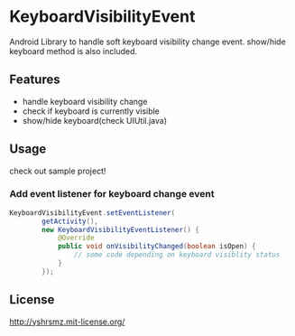 KeyboardVisibilityEvent
===

Android Library to handle soft keyboard visibility change event.
show/hide keyboard method is also included.

## Features
- handle keyboard visibility change
- check if keyboard is currently visible
- show/hide keyboard(check UIUtil.java)

## Usage

check out sample project!


### Add event listener for keyboard change event

```java
KeyboardVisibilityEvent.setEventListener(
        getActivity(),
        new KeyboardVisibilityEventListener() {
            @Override
            public void onVisibilityChanged(boolean isOpen) {
                // some code depending on keyboard visiblity status
            }
        });
```

## License

http://yshrsmz.mit-license.org/

